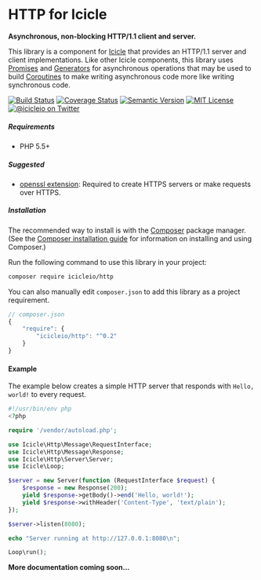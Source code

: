 # HTTP for Icicle

**Asynchronous, non-blocking HTTP/1.1 client and server.**

This library is a component for [Icicle](https://github.com/icicleio/icicle) that provides an HTTP/1.1 server and client implementations. Like other Icicle components, this library uses [Promises](https://github.com/icicleio/icicle/wiki/Promises) and [Generators](http://www.php.net/manual/en/language.generators.overview.php) for asynchronous operations that may be used to build [Coroutines](https://github.com/icicleio/icicle/wiki/Coroutines) to make writing asynchronous code more like writing synchronous code.

[![Build Status](https://img.shields.io/travis/icicleio/http/master.svg?style=flat-square)](https://travis-ci.org/icicleio/http)
[![Coverage Status](https://img.shields.io/coveralls/icicleio/http/master.svg?style=flat-square)](https://coveralls.io/r/icicleio/http)
[![Semantic Version](https://img.shields.io/github/release/icicleio/http.svg?style=flat-square)](http://semver.org)
[![MIT License](https://img.shields.io/packagist/l/icicleio/http.svg?style=flat-square)](LICENSE)
[![@icicleio on Twitter](https://img.shields.io/badge/twitter-%40icicleio-5189c7.svg?style=flat-square)](https://twitter.com/icicleio)

##### Requirements

- PHP 5.5+

##### Suggested

- [openssl extension](http://php.net/manual/en/book.openssl.php): Required to create HTTPS servers or make requests over HTTPS.

##### Installation

The recommended way to install is with the [Composer](http://getcomposer.org/) package manager. (See the [Composer installation guide](https://getcomposer.org/doc/00-intro.md) for information on installing and using Composer.)

Run the following command to use this library in your project: 

```bash
composer require icicleio/http
```

You can also manually edit `composer.json` to add this library as a project requirement.

```js
// composer.json
{
    "require": {
        "icicleio/http": "^0.2"
    }
}
```

#### Example

The example below creates a simple HTTP server that responds with `Hello, world!` to every request.

```php
#!/usr/bin/env php
<?php

require '/vendor/autoload.php';

use Icicle\Http\Message\RequestInterface;
use Icicle\Http\Message\Response;
use Icicle\Http\Server\Server;
use Icicle\Loop;

$server = new Server(function (RequestInterface $request) {
    $response = new Response(200);
    yield $response->getBody()->end('Hello, world!');
    yield $response->withHeader('Content-Type', 'text/plain');
});

$server->listen(8080);

echo "Server running at http://127.0.0.1:8080\n";

Loop\run();
```

**More documentation coming soon...**
